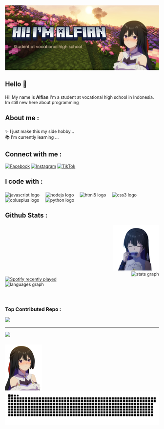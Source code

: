 ![headern](/pic/head.jpg)

<h2 align="left">Hello 👋</h2>

###

<p align="left"> Hi! My name is <strong>Alfian</strong> I'm a student at vocational high school in Indonesia. Im still new here about programming</p>

###

<h2 align="left">About me :</h2>

### 

<p align="left">✨ I just make this my side hobby...<br>📚 I'm currently learning ...</p>

###
## Connect with me : 

[![Facebook](https://img.shields.io/badge/Facebook-%231877F2.svg?logo=Facebook&logoColor=white)](https://facebook.com/https://www.facebook.com/profile.php?id=61572195984997&mibextid=rS40aB7S9Ucbxw6v) [![Instagram](https://img.shields.io/badge/Instagram-%23E4405F.svg?logo=Instagram&logoColor=white)](https://instagram.com/vanitase_) [![TikTok](https://img.shields.io/badge/TikTok-%23000000.svg?logo=TikTok&logoColor=white)](https://tiktok.com/@cielvnst) 



<h2 align="left">I code with :</h2>

### 

<div align="left">
  <img src="https://img.shields.io/badge/JavaScript-F7DF1E?logo=javascript&logoColor=black&style=for-the-badge" height="40" alt="javascript logo"  />
  <img width="12" />
  <img src="https://img.shields.io/badge/Node.js-339933?logo=nodedotjs&logoColor=white&style=for-the-badge" height="40" alt="nodejs logo"  />
  <img width="12" />
  <img src="https://img.shields.io/badge/HTML5-E34F26?logo=html5&logoColor=white&style=for-the-badge" height="40" alt="html5 logo"  />
  <img width="12" />
  <img src="https://img.shields.io/badge/CSS3-1572B6?logo=css3&logoColor=white&style=for-the-badge" height="40" alt="css3 logo"  />
  <img width="12" />
  <img src="https://img.shields.io/badge/C++-00599C?logo=cplusplus&logoColor=white&style=for-the-badge" height="40" alt="cplusplus logo"  />
  <img width="12" />
  <img src="https://img.shields.io/badge/Python-3776AB?logo=python&logoColor=white&style=for-the-badge" height="40" alt="python logo"  />
</div>



###

<h2 align="left">Github Stats :</h2>

<div align="right">
<img height="150" src="/pic/tina.png" />
</div>
<div align="right">
  <img src="https://github-readme-stats.vercel.app/api?username=VanitasXciel&hide_title=false&hide_rank=false&show_icons=true&include_all_commits=true&count_private=true&disable_animations=false&theme=neon&locale=en&hide_border=false&order=1" height="150" alt="stats graph"  />
</div>

<div align="left">
  <a href="https://open.spotify.com/user/31ealgwnqjjdluyufiesw4sjxdsi">
    <img src="https://spotify-recently-played-readme.vercel.app/api?user=31ealgwnqjjdluyufiesw4sjxdsi&count=2" alt="Spotify recently played"  />
  </a>
</div>

<img src="https://github-readme-stats.vercel.app/api/top-langs?username=VanitasXciel&locale=en&hide_title=false&layout=compact&card_width=320&langs_count=5&theme=neon&hide_border=false&order=2" height="150" alt="languages graph"  />


###

<br>

### Top Contributed Repo :
![](https://github-contributor-stats.vercel.app/api?username=VanitasXciel&limit=5&theme=neon&combine_all_yearly_contributions=true)

---
[![](https://visitcount.itsvg.in/api?id=VanitasXciel&icon=0&color=0)](https://visitcount.itsvg.in)


###

<div align="left">
<img height="150" src="/pic/tina1.png" alt="tina"/>
<div>
  
<img src="https://raw.githubusercontent.com/VanitasXciel/VanitasXciel/output/snake.svg" alt="Snake animation" />

###
